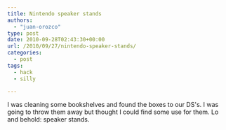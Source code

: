 ```yaml
---
title: Nintendo speaker stands
authors: 
  - "juan-orozco"
type: post
date: 2010-09-28T02:43:30+00:00
url: /2010/09/27/nintendo-speaker-stands/
categories:
  - post
tags:
  - hack
  - silly

---
```

I was cleaning some bookshelves and found the boxes to our DS's. I was going to throw them away but thought I could find some use for them. Lo and behold: speaker stands.

[<img src="http://juanthedesigner.files.wordpress.com/2010/09/p_1600_1200_b80cd0f9-feec-4810-b114-1ea0580e39d7.jpeg?w=580" alt="" class="alignnone size-full" data-recalc-dims="1" />][1]

 [1]: http://juanthedesigner.files.wordpress.com/2010/09/p_1600_1200_b80cd0f9-feec-4810-b114-1ea0580e39d7.jpeg?w=580